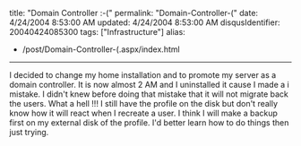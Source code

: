 title: "Domain Controller :-("
permalink: "Domain-Controller-("
date: 4/24/2004 8:53:00 AM
updated: 4/24/2004 8:53:00 AM
disqusIdentifier: 20040424085300
tags: ["Infrastructure"]
alias:
 - /post/Domain-Controller-(.aspx/index.html
---
I decided to change my home installation and to promote my server as a domain controller. It is now almost 2 AM and I uninstalled it cause I made a i mistake. I didn't knew before doing that mistake that it will not migrate back the users. What a hell !!! I still have the profile on the disk but don't really know how it will react when I recreate a user. I think I will make a backup first on my external disk of the profile. I'd better learn how to do things then just trying.
